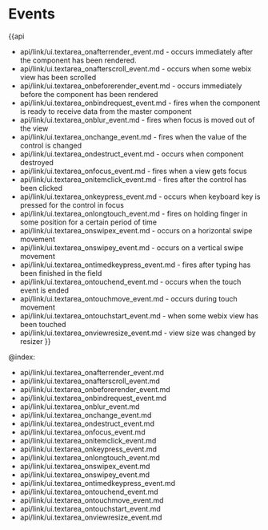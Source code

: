 Events
=======

{{api
- api/link/ui.textarea_onafterrender_event.md - occurs immediately after the component has been rendered.
- api/link/ui.textarea_onafterscroll_event.md - occurs when some webix view has been scrolled
- api/link/ui.textarea_onbeforerender_event.md - occurs immediately before the component has been rendered
- api/link/ui.textarea_onbindrequest_event.md - fires when the component is ready to receive data from the master component
- api/link/ui.textarea_onblur_event.md - fires when focus is moved out of the view
- api/link/ui.textarea_onchange_event.md - fires when the value of the control is changed
- api/link/ui.textarea_ondestruct_event.md - occurs when component destroyed
- api/link/ui.textarea_onfocus_event.md - fires when a view gets focus
- api/link/ui.textarea_onitemclick_event.md - fires after the control has been clicked
- api/link/ui.textarea_onkeypress_event.md - occurs when keyboard key is pressed for the control in focus
- api/link/ui.textarea_onlongtouch_event.md - fires on holding finger in some position for a certain period of time
- api/link/ui.textarea_onswipex_event.md - occurs on a horizontal swipe movement
- api/link/ui.textarea_onswipey_event.md - occurs on a vertical swipe movement
- api/link/ui.textarea_ontimedkeypress_event.md - fires after typing has been finished in the field
- api/link/ui.textarea_ontouchend_event.md - occurs when the touch event is ended
- api/link/ui.textarea_ontouchmove_event.md - occurs during touch movement
- api/link/ui.textarea_ontouchstart_event.md - when some webix view has been touched
- api/link/ui.textarea_onviewresize_event.md - view size was changed by resizer
}}

@index:
- api/link/ui.textarea_onafterrender_event.md
- api/link/ui.textarea_onafterscroll_event.md
- api/link/ui.textarea_onbeforerender_event.md
- api/link/ui.textarea_onbindrequest_event.md
- api/link/ui.textarea_onblur_event.md
- api/link/ui.textarea_onchange_event.md
- api/link/ui.textarea_ondestruct_event.md
- api/link/ui.textarea_onfocus_event.md
- api/link/ui.textarea_onitemclick_event.md
- api/link/ui.textarea_onkeypress_event.md
- api/link/ui.textarea_onlongtouch_event.md
- api/link/ui.textarea_onswipex_event.md
- api/link/ui.textarea_onswipey_event.md
- api/link/ui.textarea_ontimedkeypress_event.md
- api/link/ui.textarea_ontouchend_event.md
- api/link/ui.textarea_ontouchmove_event.md
- api/link/ui.textarea_ontouchstart_event.md
- api/link/ui.textarea_onviewresize_event.md


